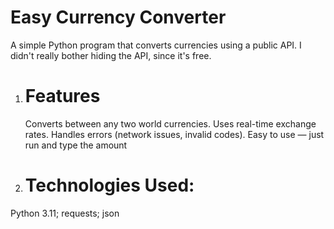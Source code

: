 # Easy Currency Converter

A simple Python program that converts currencies using a public API. I didn't really bother hiding the API, since it's free.
			


1. # Features
   Converts between any two world currencies. Uses real-time exchange rates. Handles errors (network issues, invalid codes). Easy to use — just run and type the amount

2. # Technologies Used: 
Python 3.11; requests; json
